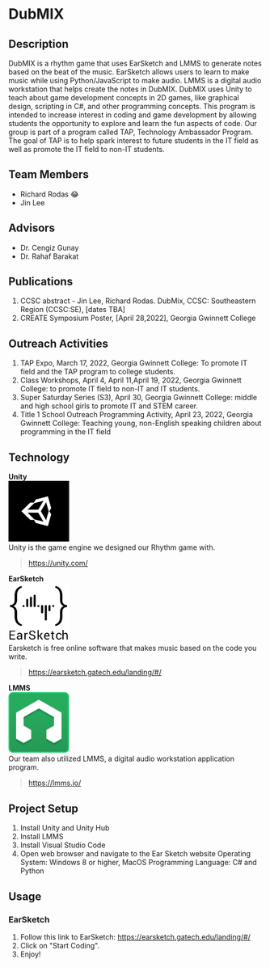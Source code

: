 # DubMIX

## Description
DubMIX is a rhythm game that uses EarSketch and LMMS to generate notes based on the beat of the music. EarSketch allows users to learn to make music while using Python/JavaScript to make audio. LMMS is a digital audio workstation that helps create the notes in DubMIX. DubMIX uses Unity to teach about game development concepts in 2D games, like graphical design, scripting in C#, and other programming concepts. This program is intended to increase interest in coding and game development by allowing students the opportunity to explore and learn the fun aspects of code. Our group is part of a program called TAP, Technology Ambassador Program. The goal of TAP is to help spark interest to future students in the IT field as well as promote the IT field to non-IT students.

##  Team Members
* Richard Rodas 😂
* Jin Lee

## Advisors
* Dr. Cengiz Gunay
* Dr. Rahaf Barakat

## Publications
  1. CCSC abstract - Jin Lee, Richard Rodas. DubMix, CCSC: Southeastern Region (CCSC:SE), [dates TBA]
  2. CREATE Symposium Poster, [April 28,2022], Georgia Gwinnett College

## Outreach Activities
  1. TAP Expo, March 17, 2022, Georgia Gwinnett College: To promote IT field and the TAP program to college students.
  2. Class Workshops, April 4, April 11,April 19, 2022, Georgia Gwinnett College: to promote IT field to non-IT and IT students.
  3. Super Saturday Series (S3), April 30, Georgia Gwinnett College: middle and high school girls to promote IT and STEM career.
  4. Title 1 School Outreach Programming Activity, April 23, 2022, Georgia Gwinnett College: Teaching young, non-English speaking children about programming in the IT field


## Technology

**Unity** <br />
<img src="media/unity.png" width="120"> <br />
Unity is the game engine we designed our Rhythm game with.
>https://unity.com/

**EarSketch** <br />
<img src="media/earsketch.png" width="120"> <br />
Earsketch is free online software that makes music based on the code you write.
>https://earsketch.gatech.edu/landing/#/

**LMMS** <br />
<img src="media/LMMS_logo.png" width="120"> <br />
Our team also utilized LMMS, a digital audio workstation application program.
>https://lmms.io/

## Project Setup
 1. Install Unity and Unity Hub
 2. Install LMMS
 3. Install Visual Studio Code
 4. Open web browser and navigate to the Ear Sketch website
 Operating System: Windows 8 or higher, MacOS
 Programming Language: C# and Python

## Usage
 ### EarSketch
 1. Follow this link to EarSketch: https://earsketch.gatech.edu/landing/#/
 2. Click on "Start Coding".
 3. Enjoy! 
